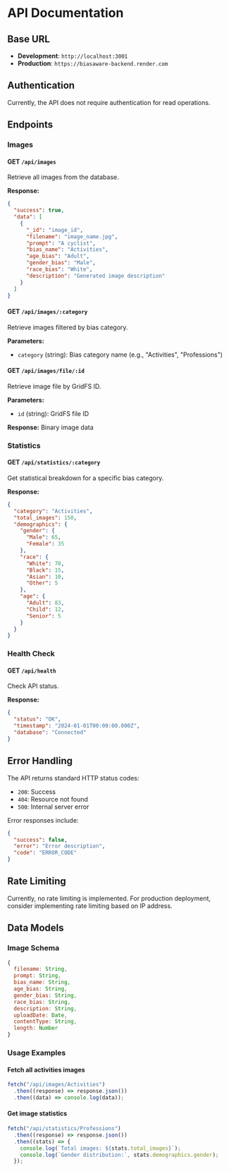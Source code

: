 # API Documentation

## Base URL

- **Development**: `http://localhost:3001`
- **Production**: `https://biasaware-backend.render.com`

## Authentication

Currently, the API does not require authentication for read operations.

## Endpoints

### Images

#### GET `/api/images`

Retrieve all images from the database.

**Response:**

```json
{
  "success": true,
  "data": [
    {
      "_id": "image_id",
      "filename": "image_name.jpg",
      "prompt": "A cyclist",
      "bias_name": "Activities",
      "age_bias": "Adult",
      "gender_bias": "Male",
      "race_bias": "White",
      "description": "Generated image description"
    }
  ]
}
```

#### GET `/api/images/:category`

Retrieve images filtered by bias category.

**Parameters:**

- `category` (string): Bias category name (e.g., "Activities", "Professions")

#### GET `/api/images/file/:id`

Retrieve image file by GridFS ID.

**Parameters:**

- `id` (string): GridFS file ID

**Response:** Binary image data

### Statistics

#### GET `/api/statistics/:category`

Get statistical breakdown for a specific bias category.

**Response:**

```json
{
  "category": "Activities",
  "total_images": 150,
  "demographics": {
    "gender": {
      "Male": 65,
      "Female": 35
    },
    "race": {
      "White": 70,
      "Black": 15,
      "Asian": 10,
      "Other": 5
    },
    "age": {
      "Adult": 83,
      "Child": 12,
      "Senior": 5
    }
  }
}
```

### Health Check

#### GET `/api/health`

Check API status.

**Response:**

```json
{
  "status": "OK",
  "timestamp": "2024-01-01T00:00:00.000Z",
  "database": "Connected"
}
```

## Error Handling

The API returns standard HTTP status codes:

- `200`: Success
- `404`: Resource not found
- `500`: Internal server error

Error responses include:

```json
{
  "success": false,
  "error": "Error description",
  "code": "ERROR_CODE"
}
```

## Rate Limiting

Currently, no rate limiting is implemented. For production deployment, consider implementing rate limiting based on IP address.

## Data Models

### Image Schema

```javascript
{
  filename: String,
  prompt: String,
  bias_name: String,
  age_bias: String,
  gender_bias: String,
  race_bias: String,
  description: String,
  uploadDate: Date,
  contentType: String,
  length: Number
}
```

### Usage Examples

#### Fetch all activities images

```javascript
fetch("/api/images/Activities")
  .then((response) => response.json())
  .then((data) => console.log(data));
```

#### Get image statistics

```javascript
fetch("/api/statistics/Professions")
  .then((response) => response.json())
  .then((stats) => {
    console.log(`Total images: ${stats.total_images}`);
    console.log(`Gender distribution:`, stats.demographics.gender);
  });
```
